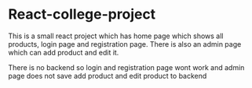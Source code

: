 # React-college-project

This is a small react project which has home page which shows all products, login page and registration page.
There is also an admin page which can add product and edit it. 

There is no backend so login and registration page wont work and admin page does not save add product and edit product to backend
